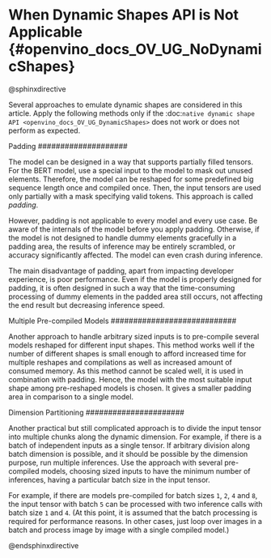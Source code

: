 # When Dynamic Shapes API is Not Applicable  {#openvino_docs_OV_UG_NoDynamicShapes}

@sphinxdirective

Several approaches to emulate dynamic shapes are considered in this article.
Apply the following methods only if the :doc:`native dynamic shape API <openvino_docs_OV_UG_DynamicShapes>` does not work or does not perform as expected.

Padding
####################

The model can be designed in a way that supports partially filled tensors.
For the BERT model, use a special input to the model to mask out unused elements.
Therefore, the model can be reshaped for some predefined big sequence length once and compiled once. Then, the input tensors are used only partially with a mask specifying valid tokens.
This approach is called *padding*.

However, padding is not applicable to every model and every use case.
Be aware of the internals of the model before you apply padding. Otherwise, if the model is not designed to handle dummy elements gracefully in a padding area, the results of inference may be entirely scrambled, or accuracy significantly affected.
The model can even crash during inference.

The main disadvantage of padding, apart from impacting developer experience, is poor performance. Even if the model is properly designed for padding, it is often designed in such a way that the time-consuming processing of dummy elements in the padded area still occurs, not affecting the end result but decreasing inference speed.

Multiple Pre-compiled Models
############################

Another approach to handle arbitrary sized inputs is to pre-compile several models reshaped for different input shapes.
This method works well if the number of different shapes is small enough to afford increased time for multiple reshapes and compilations
as well as increased amount of consumed memory.
As this method cannot be scaled well, it is used in combination with padding.
Hence, the model with the most suitable input shape among pre-reshaped models is chosen.
It gives a smaller padding area in comparison to a single model.

Dimension Partitioning
######################

Another practical but still complicated approach is to divide the input tensor into multiple chunks along the dynamic dimension.
For example, if there is a batch of independent inputs as a single tensor.
If arbitrary division along batch dimension is possible, and it should be possible by the dimension purpose,
run multiple inferences. Use the approach with several pre-compiled models, choosing sized inputs to have the minimum number of inferences,
having a particular batch size in the input tensor.

For example, if there are models pre-compiled for batch sizes ``1``, ``2``, ``4`` and ``8``,
the input tensor with batch ``5`` can be processed with two inference calls with batch size ``1`` and ``4``.
(At this point, it is assumed that the batch processing is required for performance reasons. In other cases, just loop over images in a batch
and process image by image with a single compiled model.)

@endsphinxdirective
